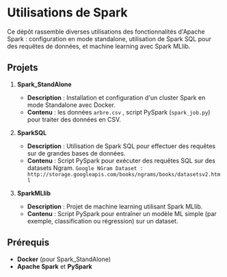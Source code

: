 # Utilisations de Spark

Ce dépôt rassemble diverses utilisations des fonctionnalités d'Apache Spark : configuration en mode standalone, utilisation de Spark SQL pour des requêtes de données, et machine learning avec Spark MLlib.

## Projets

1. **Spark_StandAlone**
   - **Description** : Installation et configuration d'un cluster Spark en mode Standalone avec Docker.
   - **Contenu** : les données `arbre.csv` , script PySpark (`spark_job.py`) pour traiter des données en CSV.
   
2. **SparkSQL**
   - **Description** : Utilisation de Spark SQL pour effectuer des requêtes sur de grandes bases de données.
   - **Contenu** : Script PySpark pour exécuter des requêtes SQL sur des datasets Ngram.
     `Google NGram Dataset : http://storage.googleapis.com/books/ngrams/books/datasetsv2.html`

3. **SparkMLlib**
   - **Description** : Projet de machine learning utilisant Spark MLlib.
   - **Contenu** : Script PySpark pour entraîner un modèle ML simple (par exemple, classification ou régression) sur un dataset.

## Prérequis
- **Docker** (pour Spark_StandAlone)
- **Apache Spark** et **PySpark**
